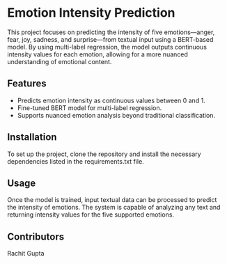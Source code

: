 # Emotion Intensity Prediction

This project focuses on predicting the intensity of five emotions—anger, fear, joy, sadness, and surprise—from textual input using a BERT-based model. By using multi-label regression, the model outputs continuous intensity values for each emotion, allowing for a more nuanced understanding of emotional content.

## Features

- Predicts emotion intensity as continuous values between 0 and 1.
- Fine-tuned BERT model for multi-label regression.
- Supports nuanced emotion analysis beyond traditional classification.

## Installation

To set up the project, clone the repository and install the necessary dependencies listed in the requirements.txt file.

## Usage

Once the model is trained, input textual data can be processed to predict the intensity of emotions. The system is capable of analyzing any text and returning intensity values for the five supported emotions.

## Contributors

Rachit Gupta 
